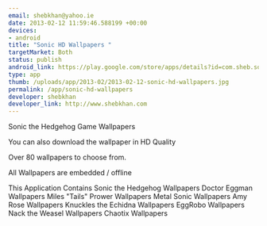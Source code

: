 ```yaml
--- 
email: shebkhan@yahoo.ie
date: 2013-02-12 11:59:46.588199 +00:00
devices: 
- android
title: "Sonic HD Wallpapers "
targetMarket: Both
status: publish
android_link: https://play.google.com/store/apps/details?id=com.sheb.sonic
type: app
thumb: /uploads/app/2013-02/2013-02-12-sonic-hd-wallpapers.jpg
permalink: /app/sonic-hd-wallpapers
developer: shebkhan
developer_link: http://www.shebkhan.com
---
```


Sonic the Hedgehog Game Wallpapers

You can also download the wallpaper in HD Quality

Over 80 wallpapers to choose from.

All Wallpapers are embedded / offline

This Application Contains
Sonic the Hedgehog Wallpapers
Doctor Eggman Wallpapers
Miles "Tails" Prower Wallpapers
Metal Sonic Wallpapers
Amy Rose Wallpapers
Knuckles the Echidna Wallpapers
EggRobo Wallpapers
Nack the Weasel Wallpapers
Chaotix Wallpapers
